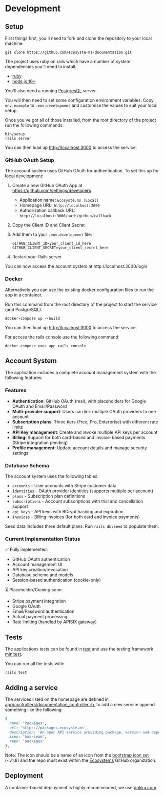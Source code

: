 # Development

## Setup

First things first, you'll need to fork and clone the repository to your local machine.

`git clone https://github.com/ecosyste-ms/documentation.git`

The project uses ruby on rails which have a number of system dependencies you'll need to install.

- [ruby](https://www.ruby-lang.org/en/documentation/installation/)
- [node.js 16+](https://nodejs.org/en/download/)

You'll also need a running [PostgresQL](https://www.postgresql.org) server.

You will then need to set some configuration environment variables. Copy `env.example` to `.env.development` and customise the values to suit your local setup.

Once you've got all of those installed, from the root directory of the project run the following commands:

```
bin/setup
rails server
```

You can then load up [http://localhost:3000](http://localhost:3000) to access the service.

### GitHub OAuth Setup

The account system uses GitHub OAuth for authentication. To set this up for local development:

1. Create a new GitHub OAuth App at https://github.com/settings/developers
   - Application name: `Ecosyste.ms (Local)`
   - Homepage URL: `http://localhost:3000`
   - Authorization callback URL: `http://localhost:3000/auth/github/callback`

2. Copy the Client ID and Client Secret

3. Add them to your `.env.development` file:
   ```
   GITHUB_CLIENT_ID=your_client_id_here
   GITHUB_CLIENT_SECRET=your_client_secret_here
   ```

4. Restart your Rails server

You can now access the account system at http://localhost:3000/login

### Docker

Alternatively you can use the existing docker configuration files to run the app in a container.

Run this command from the root directory of the project to start the service (and PostgreSQL).

`docker-compose up --build`

You can then load up [http://localhost:3000](http://localhost:3000) to access the service.

For access the rails console use the following command:

`docker-compose exec app rails console`

## Account System

The application includes a complete account management system with the following features:

### Features

- **Authentication**: GitHub OAuth (real), with placeholders for Google OAuth and Email/Password
- **Multi-provider support**: Users can link multiple OAuth providers to one account
- **Subscription plans**: Three tiers (Free, Pro, Enterprise) with different rate limits
- **API Key management**: Create and revoke multiple API keys per account
- **Billing**: Support for both card-based and invoice-based payments (Stripe integration pending)
- **Profile management**: Update account details and manage security settings

### Database Schema

The account system uses the following tables:

- `accounts` - User accounts with Stripe customer data
- `identities` - OAuth provider identities (supports multiple per account)
- `plans` - Subscription plan definitions
- `subscriptions` - Account subscriptions with trial and cancellation support
- `api_keys` - API keys with BCrypt hashing and expiration
- `invoices` - Billing invoices (for both card and invoice payments)

Seed data includes three default plans. Run `rails db:seed` to populate them.

### Current Implementation Status

✅ Fully implemented:
- GitHub OAuth authentication
- Account management UI
- API key creation/revocation
- Database schema and models
- Session-based authentication (cookie-only)

⏳ Placeholder/Coming soon:
- Stripe payment integration
- Google OAuth
- Email/Password authentication
- Actual payment processing
- Rate limiting (handled by APISIX gateway)

## Tests

The applications tests can be found in [test](test) and use the testing framework [minitest](https://github.com/minitest/minitest).

You can run all the tests with:

`rails test`


## Adding a service

The services listed on the homepage are defined in [app/controllers/documentation_controller.rb](app/controllers/documentation_controller.rb), to add a new service append something like the following:

```ruby
{
  name: 'Packages',
  url: 'https://packages.ecosyste.ms',
  description: 'An open API service providing package, version and dependency metadata of many open source software ecosystems and registries.',
  icon: 'box-seam',
  repo: 'packages'
},
```

Note: The icon should be a name of an icon from the [bootstrap icon set](https://icons.getbootstrap.com/) (~v1.8) and the repo must exist within the [Ecosystems](https://github.com/ecosyste-ms) GitHub organization.

## Deployment

A container-based deployment is highly recommended, we use [dokku.com](https://dokku.com/).
